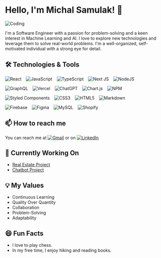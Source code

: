 # Hello, I'm Michal Samulak! 👋


![Coding](https://media.giphy.com/media/Y4ak9Ki2GZCbJxAnJD/giphy.gif)

I'm a Software Engineer with a passion for problem-solving and a keen interest in Machine Learning and AI. I love to explore new technologies and leverage them to solve real-world problems. I'm a well-organized, self-motivated individual with a strong eye for detail.

## 🛠️ Technologies & Tools

 ![React](https://img.shields.io/badge/React-%2320232a.svg?style=plastic&logo=react&logoColor=%2361DAFB) &ensp; ![JavaScript](https://img.shields.io/badge/JavaScript-%23323330.svg?style=plastic&logo=javascript&logoColor=%23F7DF1E) &ensp; ![TypeScript](https://img.shields.io/badge/Typescript-%23007ACC.svg?style=plastic&logo=typescript&logoColor=white) &ensp; ![Next JS](https://img.shields.io/badge/Next-black?style=plastic&logo=next.js&logoColor=white) &ensp; ![NodeJS](https://img.shields.io/badge/Node.JS-6DA55F?style=plastic&logo=node.js&logoColor=white) 
 
 ![GraphQL](https://img.shields.io/badge/-GraphQL-E10098?style=plastic&logo=graphql&logoColor=white) &ensp; ![Vercel](https://img.shields.io/badge/Vercel-%23000000.svg?style=plastic&logo=vercel&logoColor=white) &ensp; ![ChatGPT](https://img.shields.io/badge/chatGPT-74aa9c?style=plastic&logo=openai&logoColor=white) &ensp; ![Chart.js](https://img.shields.io/badge/Chart.JS-F5788D.svg?style=plastic&logo=chart.js&logoColor=white) &ensp; ![NPM](https://img.shields.io/badge/NPM-%23000000.svg?style=plastic&logo=npm&logoColor=white)  
 
 ![Styled Components](https://img.shields.io/badge/Styled--components-DB7093?style=plastic&logo=styled-components&logoColor=white) &ensp; ![CSS3](https://img.shields.io/badge/CSS-%231572B6.svg?style=plastic&logo=css3&logoColor=white) &ensp; ![HTML5](https://img.shields.io/badge/HTML5-%23E34F26.svg?style=plastic&logo=html5&logoColor=white) &ensp; ![Markdown](https://img.shields.io/badge/Markdown-%23000000.svg?style=plastic&logo=markdown&logoColor=white)

![Firebase](https://img.shields.io/badge/Firebase-%23039BE5.svg?style=plastic&logo=firebase) &ensp; ![Figma](https://img.shields.io/badge/Figma-%23F24E1E.svg?style=plastic&logo=figma&logoColor=white) &ensp; ![MySQL](https://img.shields.io/badge/mysql-%2300f.svg?sstyle=plastic&logo=mysql&logoColor=white) &ensp; ![Shopify](https://img.shields.io/badge/Shopify-7AB55C?style=plastic&logo=shopify&logoColor=white)

## 📫 How to reach me
You can reach me at [![Gmail](https://img.shields.io/badge/Gmail-D14836?style=plastic&logo=gmail&logoColor=white)](mailto:msamulak18@gmail.com)
 or on [![LinkedIn](https://img.shields.io/badge/LinkedIn-%230077B5.svg?logo=linkedin&logoColor=white)](https://linkedin.com/in/michal-samulak)
 
## 🚀 Currently Working On

- [Real Estate Project](https://github.com/michalsamulak/real_estate)
- [Chatbot Project](https://github.com/michalsamulak/Chatbot)

## 💡 My Values

- Continuous Learning
- Quality Over Quantity
- Collaboration
- Problem-Solving
- Adaptability

## 😄 Fun Facts

- I love to play chess.
- In my free time, I enjoy hiking and reading books.
